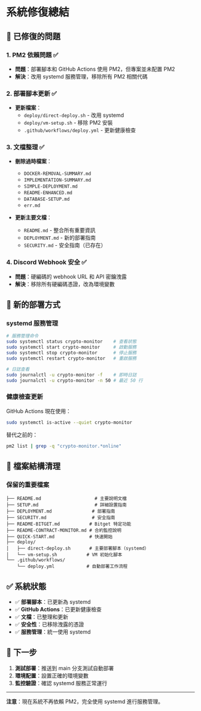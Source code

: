 # 系統修復總結

## 🔧 已修復的問題

### 1. PM2 依賴問題 ✅
- **問題**：部署腳本和 GitHub Actions 使用 PM2，但專案並未配置 PM2
- **解決**：改用 systemd 服務管理，移除所有 PM2 相關代碼

### 2. 部署腳本更新 ✅
- **更新檔案**：
  - `deploy/direct-deploy.sh` - 改用 systemd 
  - `deploy/vm-setup.sh` - 移除 PM2 安裝
  - `.github/workflows/deploy.yml` - 更新健康檢查

### 3. 文檔整理 ✅
- **刪除過時檔案**：
  - `DOCKER-REMOVAL-SUMMARY.md`
  - `IMPLEMENTATION-SUMMARY.md`
  - `SIMPLE-DEPLOYMENT.md`
  - `README-ENHANCED.md`
  - `DATABASE-SETUP.md`
  - `err.md`

- **更新主要文檔**：
  - `README.md` - 整合所有重要資訊
  - `DEPLOYMENT.md` - 新的部署指南
  - `SECURITY.md` - 安全指南（已存在）

### 4. Discord Webhook 安全 ✅
- **問題**：硬編碼的 webhook URL 和 API 密鑰洩露
- **解決**：移除所有硬編碼憑證，改為環境變數

## 🚀 新的部署方式

### systemd 服務管理
```bash
# 服務管理命令
sudo systemctl status crypto-monitor    # 查看狀態
sudo systemctl start crypto-monitor     # 啟動服務
sudo systemctl stop crypto-monitor      # 停止服務
sudo systemctl restart crypto-monitor   # 重啟服務

# 日誌查看
sudo journalctl -u crypto-monitor -f    # 即時日誌
sudo journalctl -u crypto-monitor -n 50 # 最近 50 行
```

### 健康檢查更新
GitHub Actions 現在使用：
```bash
sudo systemctl is-active --quiet crypto-monitor
```
替代之前的：
```bash
pm2 list | grep -q "crypto-monitor.*online"
```

## 📁 檔案結構清理

### 保留的重要檔案
```
├── README.md                    # 主要說明文檔
├── SETUP.md                     # 詳細設置指南
├── DEPLOYMENT.md               # 部署指南
├── SECURITY.md                 # 安全指南
├── README-BITGET.md           # Bitget 特定功能
├── README-CONTRACT-MONITOR.md # 合約監控說明
├── QUICK-START.md             # 快速開始
├── deploy/
│   ├── direct-deploy.sh       # 主要部署腳本（systemd）
│   └── vm-setup.sh           # VM 初始化腳本
└── .github/workflows/
    └── deploy.yml            # 自動部署工作流程
```

## ✅ 系統狀態

- ✅ **部署腳本**：已更新為 systemd
- ✅ **GitHub Actions**：已更新健康檢查
- ✅ **文檔**：已整理和更新
- ✅ **安全性**：已移除洩露的憑證
- ✅ **服務管理**：統一使用 systemd

## 🎯 下一步

1. **測試部署**：推送到 main 分支測試自動部署
2. **環境配置**：設置正確的環境變數
3. **監控驗證**：確認 systemd 服務正常運行

---

**注意**：現在系統不再依賴 PM2，完全使用 systemd 進行服務管理。
